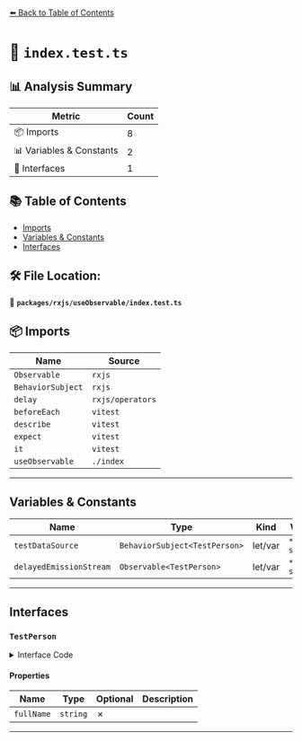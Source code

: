 [⬅️ Back to Table of Contents](../../../index.md)

# 📄 `index.test.ts`

## 📊 Analysis Summary

| Metric | Count |
|--------|-------|
| 📦 Imports | 8 |
| 📊 Variables & Constants | 2 |
| 📐 Interfaces | 1 |

## 📚 Table of Contents

- [Imports](#imports)
- [Variables & Constants](#variables-constants)
- [Interfaces](#interfaces)

## 🛠️ File Location:
📂 **`packages/rxjs/useObservable/index.test.ts`**

## 📦 Imports

| Name | Source |
|------|--------|
| `Observable` | `rxjs` |
| `BehaviorSubject` | `rxjs` |
| `delay` | `rxjs/operators` |
| `beforeEach` | `vitest` |
| `describe` | `vitest` |
| `expect` | `vitest` |
| `it` | `vitest` |
| `useObservable` | `./index` |


---

## Variables & Constants

| Name | Type | Kind | Value | Exported |
|------|------|------|-------|----------|
| `testDataSource` | `BehaviorSubject<TestPerson>` | let/var | `*not shown*` | ✗ |
| `delayedEmissionStream` | `Observable<TestPerson>` | let/var | `*not shown*` | ✗ |


---

## Interfaces

### `TestPerson`

<details><summary>Interface Code</summary>

```ts
interface TestPerson {
  fullName: string
}
```
</details>

#### Properties

| Name | Type | Optional | Description |
|------|------|----------|-------------|
| `fullName` | `string` | ✗ |  |


---